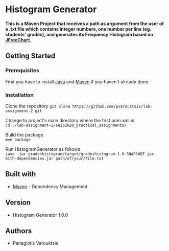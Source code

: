 # Histogram Generator

**This is a Maven Project that receives a path as argument from the user of a .txt file which contains integer numbers, one number per line (eg. students' grades), and generates its Frequency Histogram based on [JFreeChart](http://www.jfree.org/jfreechart/).**
  
## Getting Started

### Prerequisites

First you have to install [Java](https://www.oracle.com/java/technologies/javase-downloads.html) and [Maven](https://maven.apache.org/) if you haven't already done.

### Installation

Clone the repository 
```git clone https://github.com/pvarouktsis/lab-assignment-2.git ```

Change to project's main directory where the first pom.xml is  
```cd ./lab-assignment-2/seip2020_practical_assignments/```

Build the package  
```mvn package```

Run HistogramGenerator as follows  
```java -jar gradeshistogram/target/gradeshistogram-1.0-SNAPSHOT-jar-with-dependencies.jar path/of/your/file.txt```

## Built with

- [Maven](https://maven.apache.org/) \- Dependency Management

## Version

- Histogram Generator 1.0.0

## Authors

- Panagiotis Varouktsis

